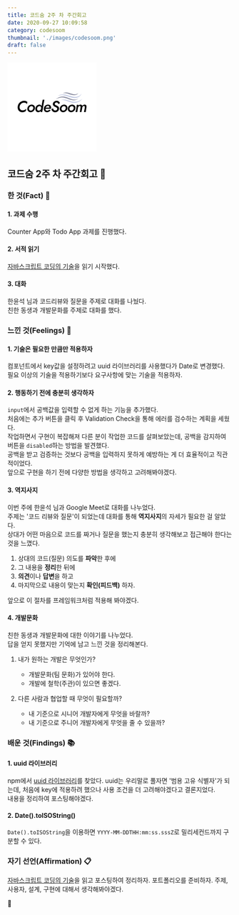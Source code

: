 ```yaml
---
title: 코드숨 2주 차 주간회고
date: 2020-09-27 10:09:58
category: codesoom
thumbnail: './images/codesoom.png'
draft: false
---
```


![](./images/codesoom.png)

## 코드숨 2주 차 주간회고 🚀

### 한 것(Fact) 🔧

#### 1. 과제 수행

Counter App와 Todo App 과제를 진행했다.

#### 2. 서적 읽기

[자바스크립트 코딩의 기술](http://www.yes24.com/Product/Goods/85019231)을 읽기 시작했다.

#### 3. 대화

한윤석 님과 코드리뷰와 질문을 주제로 대화를 나눴다.  
친한 동생과 개발문화를 주제로 대화를 했다.

### 느낀 것(Feelings) 🙏

#### 1. 기술은 필요한 만큼만 적용하자

컴포넌트에서 key값을 설정하려고 uuid 라이브러리를 사용했다가 Date로 변경했다.  
필요 이상의 기술을 적용하기보다 요구사항에 맞는 기술을 적용하자.

#### 2. 행동하기 전에 충분히 생각하자

`input`에서 공백값을 입력할 수 없게 하는 기능을 추가했다.  
처음에는 추가 버튼을 클릭 후 Validation Check을 통해 에러를 검수하는 계획을 세웠다.  
작업하면서 구현이 복잡해져 다른 분이 작업한 코드를 살펴보았는데, 공백을 감지하여 버튼을 `disabled`하는 방법을 발견했다.  
공백을 받고 검증하는 것보다 공백을 입력하지 못하게 예방하는 게 더 효율적이고 직관적이었다.  
앞으로 구현을 하기 전에 다양한 방법을 생각하고 고려해봐야겠다.

#### 3. 역지사지

이번 주에 한윤석 님과 Google Meet로 대화를 나누었다.  
주제는 '코드 리뷰와 질문'이 되었는데 대화를 통해 **역지사지**의 자세가 필요한 걸 알았다.  
상대가 어떤 마음으로 코드를 짜거나 질문을 했는지 충분히 생각해보고 접근해야 한다는 것을 느꼈다.

1. 상대의 코드(질문) 의도를 **파악**한 후에
2. 그 내용을 **정리**한 뒤에
3. **의견**이나 **답변**을 하고
4. 마지막으로 내용이 맞는지 **확인(피드백)** 하자.

앞으로 이 절차를 프레임워크처럼 적용해 봐야겠다.

#### 4. 개발문화

친한 동생과 개발문화에 대한 이야기를 나누었다.  
답을 얻지 못했지만 기억에 남고 느낀 것을 정리해본다.

1. 내가 원하는 개발은 무엇인가?

   - 개발문화(팀 문화)가 있어야 한다.
   - 개발에 철학(주관)이 있으면 좋겠다.

2. 다른 사람과 협업할 때 무엇이 필요할까?

   - 내 기준으로 시니어 개발자에게 무엇을 바랄까?
   - 내 기준으로 주니어 개발자에게 무엇을 줄 수 있을까?

### 배운 것(Findings) 📚

#### 1. uuid 라이브러리

npm에서 [uuid 라이브러리](https://www.npmjs.com/package/uuid)를 찾았다.
uuid는 우리말로 풀자면 '범용 고유 식별자'가 되는데, 처음에 key에 적용하려 했으나 사용 조건을 더 고려해야겠다고 결론지었다.  
내용을 정리하여 포스팅해야겠다.

#### 2. Date().toISOString()

`Date().toISOString`을 이용하면 `YYYY-MM-DDTHH:mm:ss.sssZ`로 밀리세컨드까지 구분할 수 있다.

### 자기 선언(Affirmation) 📋

[자바스크립트 코딩의 기술](http://www.yes24.com/Product/Goods/85019231)을 읽고 포스팅하여 정리하자.
포트폴리오를 준비하자. 주제, 사용자, 설계, 구현에 대해서 생각해봐야겠다.

👋
